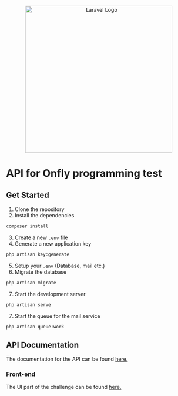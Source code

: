 <p align="center"><a href="https://laravel.com" target="_blank"><img src="https://raw.githubusercontent.com/laravel/art/master/logo-lockup/5%20SVG/2%20CMYK/1%20Full%20Color/laravel-logolockup-cmyk-red.svg" width="400" alt="Laravel Logo"></a></p>

# API for Onfly programming test

## Get Started

1. Clone the repository
2. Install the dependencies
```bash
composer install
```
3. Create a new `.env` file
4. Generate a new application key
```bash
php artisan key:generate
```
5. Setup your `.env` (Database, mail etc.)
6. Migrate the database
```bash
php artisan migrate
```
7. Start the development server
```bash
php artisan serve
```
7. Start the queue for the mail service
```bash
php artisan queue:work
```

## API Documentation

The documentation for the API can be found <a href="https://documenter.getpostman.com/view/25599569/2s9YyzcxMi#1b1aac7c-be5b-4112-aa8d-d8a050e929bb" target="_blank">here.</a>


### Front-end

The UI part of the challenge can be found <a href="[https://](https://github.com/vituvitaminadev/onfly-front)">here.</a>
